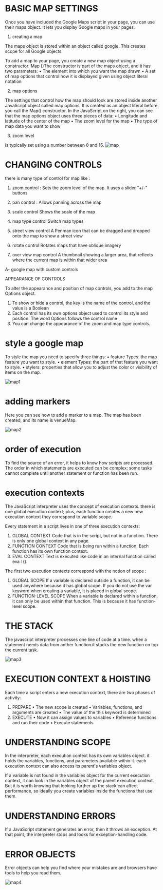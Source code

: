 # BASIC MAP SETTINGS

Once you have included the Google Maps script in your page, you can use their maps object. It lets you display Google maps in your pages.

1. creating a map

The maps object is stored within an object called google. This creates scope for all Google objects.

To add a map to your page, you create a new map object using a constructor: Map ()The constructor is
part of the maps object, and it has two parameters:
• The element into which you want the map drawn
• A set of map options that control how it is displayed given using object literal notation

2. map options

The settings that control how the map should look are stored inside another JavaScript object called map options. It is created as an object literal before
you call the Map() constructor.
 In the JavaScript on the right, you can see that the map options object uses three pieces of data:
• Longitude and latitude of the center of the map
• The zoom level for the map
• The type of map data you want to show

3. zoom level

is typically set using a number between 0 and 16.
![map](IMAGE\map.jpg)

# CHANGING CONTROLS

there is many type of control for map like :

1. zoom control :
Sets the zoom level of the map. It uses a slider "+/-" buttons

2. pan control :
Allows panning across the map

3. scale control
Shows the scale of the map

4. map type control
Switch map types

5. street view control
A Penman icon that can be dragged and dropped onto the map to show a street view

6. rotate control
Rotates maps that have oblique imagery

7. over view map control
A thumbnail showing a larger area, that reflects where the current map is within that wider area

A- google map with custom controls

APPEARANCE OF CONTROLS

To alter the appearance and position of map controls, you add to the map Options object.
1. To show or hide a control, the key is the name of the control, and the value is a Boolean
2. Each control has its own options object used to control its style and position. The word Options follows the control name
3. You can change the appearance of the zoom and map type controls.

# style a google map

To style the map you need to specify three things:
• feature Types: the map feature you want to style.
• element Types: the part of that feature you want to style.
• stylers: properties that allow you to adjust the color or visibility of items on the map.

![map1](IMAGE\map1.jpg)

# adding markers

Here you can see how to add a marker to a map. The map has been created, and its name is venueMap.

![map2](IMAGE\map2.jpg)

# order of execution

To find the source of an error, it helps to know how scripts are processed. The order in which statements are executed can be complex; some tasks cannot complete until another statement or function has been run.

# execution contexts

The JavaScript interpreter uses the concept of execution contexts. there is one global execution context; plus, each function creates a new new execution context they correspond to variable scope.

Every statement in a script lives in one of three execution contexts:
1. GLOBAL CONTEXT
Code that is in the script, but not in a function.
There is only one global context in any page.
2. FUNCTION CONTEXT
Code that is being run within a function.
Each function has its own function context.
3. EVAL CONTEXT
Text is executed like code in an internal function
called eva l {).

The first two execution contexts correspond with the notion of scope :
1. GLOBAL SCOPE
If a variable is declared outside a function, it can be used anywhere because it has global scope.
If you do not use the var keyword when creating a variable, it is placed in global scope.
2. FUNCTION-LEVEL SCOPE
When a variable is declared within a function, it can only be used within that function. This is because it has function-level scope.

# THE STACK

The javascript interpreter processes one line of code at a time. when a statement needs data from anther function.it stacks the new function on top the current task.

![map3](IMAGE\map3.jpg)

# EXECUTION CONTEXT & HOISTING

Each time a script enters a new execution context, there are two phases of activity:
1. PREPARE
• The new scope is created
• Variables, functions, and arguments are created
• The value of the this keyword is determined
2. EXECUTE
• Now it can assign values to variables
• Reference functions and run their code
• Execute statements

# UNDERSTANDING SCOPE

In the interpreter, each execution context has its own variables object. it holds the variables, functions, and parameters available within it. each execution context can also access its parent's variables object.

If a variable is not found in the variables object for the current execution context, it can look in the variables object of the parent execution context. But it is worth knowing that looking further up the stack can affect performance, so ideally you create variables inside the functions that use them.

# UNDERSTANDING ERRORS
If a JavaScript statement generates an error, then it throws an exception.
At that point, the interpreter stops and looks for exception-handling code.

# ERROR OBJECTS
Error objects can help you find where your mistakes are and browsers have tools to help you read them.

![map4](IMAGE\map4.jpg)